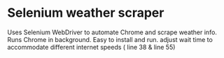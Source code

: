 # Selenium weather scraper 


Uses Selenium WebDriver to automate Chrome and scrape weather info.
Runs Chrome in background.
Easy to install and run.
adjust wait time to accommodate different internet speeds ( line 38 & line 55)
